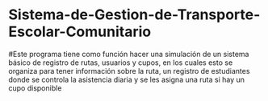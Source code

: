 # Sistema-de-Gestion-de-Transporte-Escolar-Comunitario
#Este programa tiene como función hacer una simulación de un sistema básico de registro de rutas, usuarios y cupos, en los cuales esto se organiza para tener información sobre la ruta, un registro de estudiantes donde se controla la asistencia diaria y se les asigna una ruta si hay un cupo disponible
#

